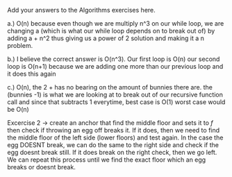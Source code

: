 Add your answers to the Algorithms exercises here.

a.) O(n) because even though we are multiply n^3 on our while loop, we are changing a (which is what our while loop depends on to break out of) by adding a + n^2
thus giving us a power of 2 solution and making it a n problem.

b.) I believe the correct answer is O(n^3). Our first loop is O(n) our second loop is O(n+1) because we are adding one more than our previous loop and it does this again

c.) O(n), the 2 + has no bearing on the amount of bunnies there are. the (bunnies -1) is what we are looking at to break out of our recursive function call and since that subtracts 1 everytime, best case is O(1) worst case would be O(n)

Excercise 2 -> create an anchor that find the middle floor and sets it to _f_ then check if throwing an egg off breaks it. If it does, then we need to find the middle floor of the left side (lower floors) and test again. In the case the egg DOESNT break, we can do the same to the right side and check if the egg doesnt break still. If it does break on the right check, then we go left. We can repeat this process until we find the exact floor which an egg breaks or doesnt break.
